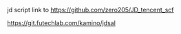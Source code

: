 jd script 
link to
https://github.com/zero205/JD_tencent_scf

https://git.futechlab.com/kamino/jdsal

